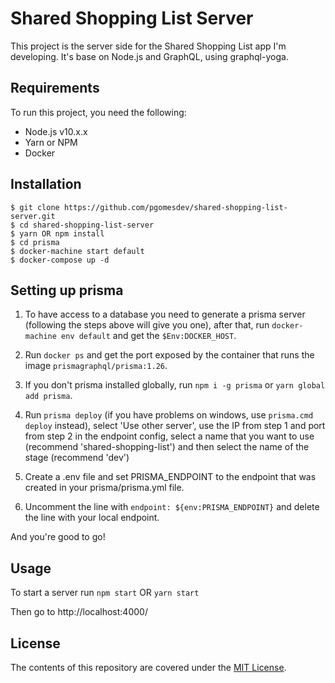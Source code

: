 Shared Shopping List Server
==========

This project is the server side for the Shared Shopping List app I'm developing.
It's base on Node.js and GraphQL, using graphql-yoga.

## Requirements

To run this project, you need the following:

- Node.js v10.x.x
- Yarn or NPM
- Docker

## Installation

```
$ git clone https://github.com/pgomesdev/shared-shopping-list-server.git
$ cd shared-shopping-list-server
$ yarn OR npm install
$ cd prisma
$ docker-machine start default
$ docker-compose up -d
```

## Setting up prisma

1. To have access to a database you need to generate a prisma server (following the steps above will give you one), after that, run `docker-machine env default` and get the `$Env:DOCKER_HOST`.

2. Run `docker ps` and get the port exposed by the container that runs the image `prismagraphql/prisma:1.26`.

3. If you don't prisma installed globally, run `npm i -g prisma` or `yarn global add prisma`.

4. Run `prisma deploy` (if you have problems on windows, use `prisma.cmd deploy` instead), select 'Use other server', use the IP from step 1 and port from step 2 in the endpoint config, select a name that you want to use (recommend 'shared-shopping-list') and then select the name of the stage (recommend 'dev')

5. Create a .env file and set PRISMA_ENDPOINT to the endpoint that was created in your prisma/prisma.yml file.

6. Uncomment the line with `endpoint: ${env:PRISMA_ENDPOINT}` and delete the line with your local endpoint.

And you're good to go!

## Usage

To start a server run `npm start` OR `yarn start`

Then go to http://localhost:4000/

## License

The contents of this repository are covered under the [MIT License](LICENSE).
